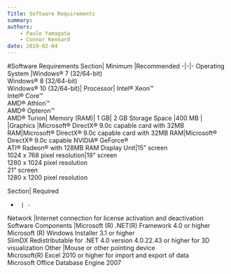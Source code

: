 ```yaml
---
Title: Software Requirements
summary: 
authors:
    - Paulo Yamagata
    - Connor Kennard
date: 2019-02-04
---
```


#Software Requirements
Section|	Minimum	|Recommended
-|-|-
Operating System	|Windows® 7 (32/64-bit) <br>Windows® 8 (32/64-bit)<bR>Windows® 10 (32/64-bit)|
Processor|	Intel® Xeon™<br>Intel® Core™<br>AMD® Athlon™<br>AMD® Opteron™<br>AMD® Turion|
Memory (RAM)|	1 GB|	2 GB
Storage Space	|400 MB	|
|Graphics	|Microsoft® DirectX® 9.0c capable card with 32MB RAM|Microsoft® DirectX® 9.0c capable card with 32MB RAM|Microsoft® DirectX® 9.0c capable NVIDIA® GeForce® <br>ATI® Radeon® with 128MB RAM
Display Unit|15” screen<br>1024 x 768 pixel resolution|19” screen<br>1280 x 1024 pixel resolution<br>21” screen<br>1280 x 1200 pixel resolution

Section|    Required
-      | -   
Network |Internet connection for license activation and deactivation
Software Components |Microsoft (R) .NET(R) Framework 4.0 or higher<br>Microsoft (R) Windows Installer 3.1 or higher <br>SlimDX Redistributable for .NET 4.0 version 4.0.22.43 or higher for 3D visualization
Other   |Mouse or other pointing device<br>Microsoft(R) Excel 2010 or higher for import and export of data<br>Microsoft Office Database Engine 2007
